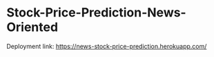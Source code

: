 # Stock-Price-Prediction-News-Oriented
Deployment link: https://news-stock-price-prediction.herokuapp.com/
